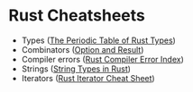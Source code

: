 # Rust Cheatsheets

* Types ([The Periodic Table of Rust Types](http://cosmic.mearie.org/2014/01/periodic-table-of-rust-types/))
* Combinators ([Option and Result](combinators))
* Compiler errors ([Rust Compiler Error Index](https://doc.rust-lang.org/error-index.html))
* Strings ([String Types in Rust](http://www.suspectsemantics.com/blog/2016/03/27/string-types-in-rust/))
* Iterators ([Rust Iterator Cheat Sheet](https://danielkeep.github.io/itercheat_baked.html))

